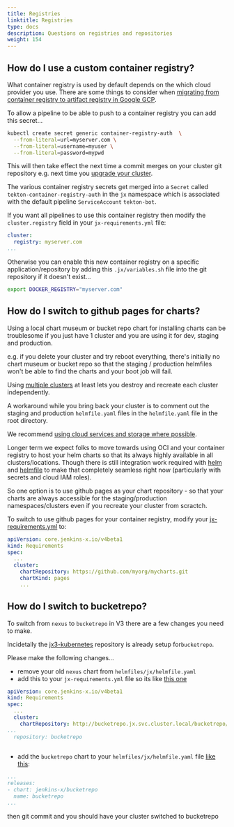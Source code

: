 ```yaml
---
title: Registries
linktitle: Registries
type: docs
description: Questions on registries and repositories
weight: 154
---
```


## How do I use a custom container registry?

What container registry is used by default depends on the which cloud provider you use. There are some things to consider when [migrating from container registry to artifact registry in Google GCP](https://github.com/jenkins-x/terraform-google-jx#migration-from-container-to-artifact-registry).

To allow a pipeline to be able to push to a container registry you can add this secret...

```bash
kubectl create secret generic container-registry-auth  \
  --from-literal=url=myserver.com \
  --from-literal=username=myuser \
  --from-literal=password=mypwd
```

This will then take effect the next time a commit merges on your cluster git repository e.g. next time you [upgrade your cluster](/v3/guides/upgrade/#cluster).

The various container registry secrets get merged into a `Secret` called `tekton-container-registry-auth` in the `jx` namespace which is associated with the default pipeline `ServiceAccount` `tekton-bot`.


If you want all pipelines to use this container registry then modify the `cluster.registry` field in your `jx-requirements.yml` file:

```yaml
cluster:
  registry: myserver.com 
...
```

Otherwise you can enable this new container registry on a specific application/repository by adding this `.jx/variables.sh` file into the git repository if it doesn't exist...
 
```bash
export DOCKER_REGISTRY="myserver.com"
```
      
## How do I switch to github pages for charts?

Using a local chart museum or bucket repo chart for installing charts can be troublesome if you just have 1 cluster and you are using it for dev, staging and production. 

e.g. if you delete your cluster and try reboot everything, there's initially no chart museum or bucket repo so that the staging / production helmfiles won't be able to find the charts and your boot job will fail.
    
Using [multiple clusters](/v3/admin/guides/multi-cluster/) at least lets you destroy and recreate each cluster independently.

A workaround while you bring back your cluster is to comment out the staging and production `helmfile.yaml` files in the `helmfile.yaml` file in the root directory.

We recommend [using cloud services and storage where possible](/v3/devops/cloud-native/#prefer-cloud-over-kubernetes). 

Longer term we expect folks to move towards using OCI and your container registry to host your helm charts so that its always highly available in all clusters/locations. Though there is still integration work required with [helm](https://helm.sh/) and [helmfile](https://github.com/roboll/helmfile) to make that completely seamless right now (particularly with secrets and cloud IAM roles).

So one option is to use github pages as your chart repository - so that your charts are always accessible for the staging/production namespaces/clusters even if you recreate your cluster from scractch.

To switch to use github pages for your container registry, modify your [jx-requirements.yml](https://github.com/jenkins-x/jx-api/blob/master/docs/config.md#requirements) to:
          
```yaml
apiVersion: core.jenkins-x.io/v4beta1
kind: Requirements
spec:
  ...
  cluster:
    chartRepository: https://github.com/myorg/mycharts.git
    chartKind: pages  
    ...
```


## How do I switch to bucketrepo?

To switch from `nexus` to `bucketrepo` in V3 there are a few changes you need to make. 

Incidetally the [jx3-kubernetes](https://github.com/jx3-gitops-repositories/jx3-kubernetes/blob/master/) repository is already setup for`bucketrepo`.

Please make the following changes...

* remove your old `nexus` chart from `helmfiles/jx/helmfile.yaml`
* add this to your `jx-requirements.yml` file so its like [this one](https://github.com/jx3-gitops-repositories/jx3-kubernetes/blob/master/jx-requirements.yml#L8)

```yaml 
apiVersion: core.jenkins-x.io/v4beta1
kind: Requirements
spec:
  ...
  cluster:
    chartRepository: http://bucketrepo.jx.svc.cluster.local/bucketrepo/charts
...
  repository: bucketrepo
    
```
* add the `bucketrepo` chart to your `helmfiles/jx/helmfile.yaml` file [like this](https://github.com/jx3-gitops-repositories/jx3-kubernetes/blob/master/helmfiles/jx/helmfile.yaml#L42):

```yaml 
...
releases:
- chart: jenkins-x/bucketrepo
  name: bucketrepo
...
```

then git commit and you should have your cluster switched to bucketrepo



